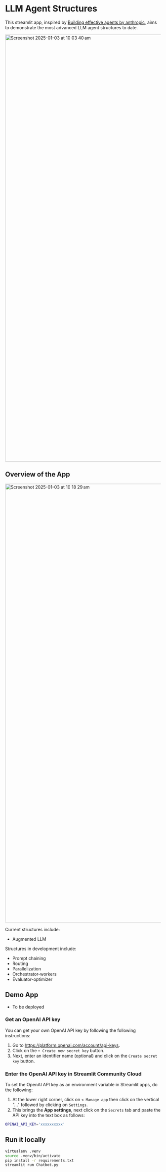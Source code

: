 # LLM Agent Structures

This streamlit app, inspired by [Building effective agents by anthropic](https://www.anthropic.com/research/building-effective-agents), aims to demonstrate the most advanced LLM agent structures to date.


<img width="1379" alt="Screenshot 2025-01-03 at 10 03 40 am" src="https://github.com/user-attachments/assets/c846c64e-4b55-4342-80db-8510bc213931" />

## Overview of the App
<img width="1417" alt="Screenshot 2025-01-03 at 10 18 29 am" src="https://github.com/user-attachments/assets/4ce71829-9ef8-473b-9e22-1c586c313d04" />

Current structures include:

- Augmented LLM


Structures in development include:
- Prompt chaining
- Routing
- Parallelization
- Orchestrator-workers
- Evaluator-optimizer

## Demo App
- To be deployed

### Get an OpenAI API key

You can get your own OpenAI API key by following the following instructions:

1. Go to https://platform.openai.com/account/api-keys.
2. Click on the `+ Create new secret key` button.
3. Next, enter an identifier name (optional) and click on the `Create secret key` button.

### Enter the OpenAI API key in Streamlit Community Cloud

To set the OpenAI API key as an environment variable in Streamlit apps, do the following:

1. At the lower right corner, click on `< Manage app` then click on the vertical "..." followed by clicking on `Settings`.
2. This brings the **App settings**, next click on the `Secrets` tab and paste the API key into the text box as follows:

```sh
OPENAI_API_KEY='xxxxxxxxxx'
```

## Run it locally

```sh
virtualenv .venv
source .venv/bin/activate
pip install -r requirements.txt
streamlit run Chatbot.py
```
